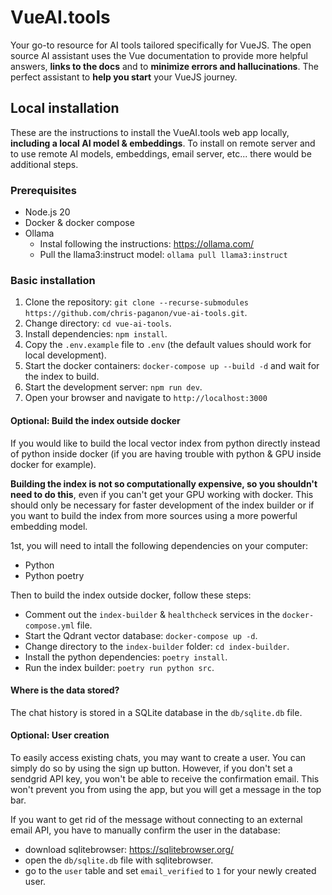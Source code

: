 # VueAI.tools
Your go-to resource for AI tools tailored specifically for VueJS. The open source AI assistant uses the Vue documentation to provide more helpful answers, **links to the docs** and to **minimize errors and hallucinations**. The perfect assistant to **help you start** your VueJS journey.

## Local installation
These are the instructions to install the VueAI.tools web app locally, **including a local AI model & embeddings**. To install on remote server and to use remote AI models, embeddings, email server, etc... there would be additional steps.

### Prerequisites
- Node.js 20
- Docker & docker compose
- Ollama
    - Instal following the instructions: https://ollama.com/
    - Pull the llama3:instruct model: `ollama pull llama3:instruct`

### Basic installation
1. Clone the repository: `git clone --recurse-submodules https://github.com/chris-paganon/vue-ai-tools.git`.
2. Change directory: `cd vue-ai-tools`.
3. Install dependencies: `npm install`.
4. Copy the `.env.example` file to `.env` (the default values should work for local development).
5. Start the docker containers: `docker-compose up --build -d` and wait for the index to build.
6. Start the development server: `npm run dev`.
7. Open your browser and navigate to `http://localhost:3000`

#### Optional: Build the index outside docker
If you would like to build the local vector index from python directly instead of python inside docker (if you are having trouble with python & GPU inside docker for example).

**Building the index is not so computationally expensive, so you shouldn't need to do this**, even if you can't get your GPU working with docker. This should only be necessary for faster development of the index builder or if you want to build the index from more sources using a more powerful embedding model.

1st, you will need to intall the following dependencies on your computer:
- Python
- Python poetry

Then to build the index outside docker, follow these steps:
- Comment out the `index-builder` & `healthcheck` services in the `docker-compose.yml` file.
- Start the Qdrant vector database: `docker-compose up -d`.
- Change directory to the `index-builder` folder: `cd index-builder`.
- Install the python dependencies: `poetry install`.
- Run the index builder: `poetry run python src`.

#### Where is the data stored?
The chat history is stored in a SQLite database in the `db/sqlite.db` file.

#### Optional: User creation
To easily access existing chats, you may want to create a user. You can simply do so by using the sign up button. However, if you don't set a sendgrid API key, you won't be able to receive the confirmation email. This won't prevent you from using the app, but you will get a message in the top bar. 

If you want to get rid of the message without connecting to an external email API, you have to manually confirm the user in the database:
- download sqlitebrowser: https://sqlitebrowser.org/
- open the `db/sqlite.db` file with sqlitebrowser.
- go to the `user` table and set `email_verified` to `1` for your newly created user.
